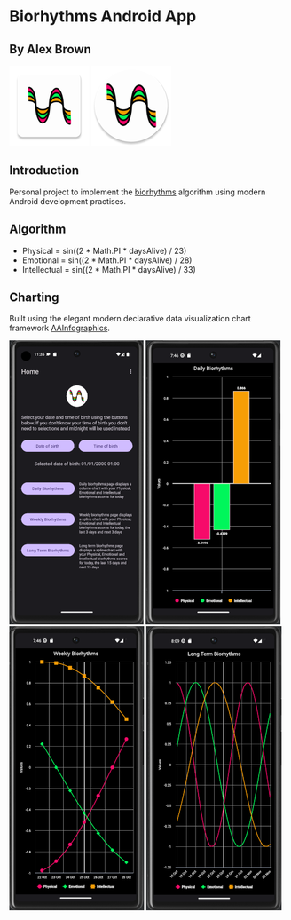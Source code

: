 # Biorhythms Android App
## By Alex Brown

![Square Application Icon](./app/src/main/res/mipmap-xxhdpi/bio_icon_launcher.png) ![Round Application Icon](./app/src/main/res/mipmap-xxhdpi/bio_icon_launcher_round.png)

## Introduction

Personal project to implement the [biorhythms](https://en.wikipedia.org/wiki/Biorhythm_(pseudoscience)) algorithm using modern Android development practises.

## Algorithm

- Physical = sin((2 * Math.PI * daysAlive) / 23)
- Emotional = sin((2 * Math.PI * daysAlive) / 28)
- Intellectual = sin((2 * Math.PI * daysAlive) / 33)

## Charting

Built using the elegant modern declarative data visualization chart framework [AAInfographics](https://github.com/AAChartModel/AAChartCore-Kotlin).

![Homescreen Example](./HomescreenExample.png) ![Daily Biorhythms Example](./DailyResultsExample.png) ![Weekly Biorhythms Example](./WeeklyResultsExample.png) ![Long Term Biorhythms Example](./LongTermResultsExample.png) 
